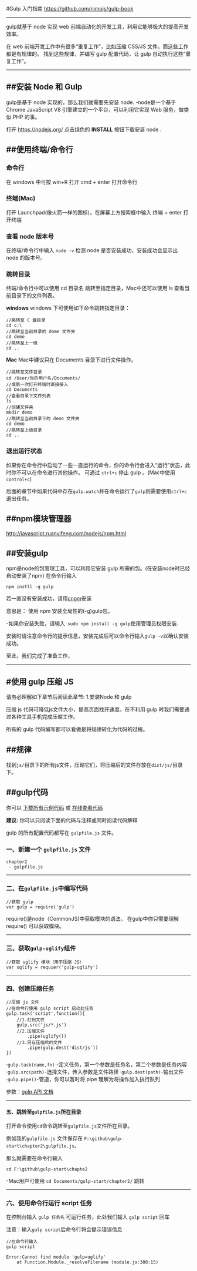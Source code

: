 #Gulp 入门指南
https://github.com/nimojs/gulp-book

---
gulp就基于 node 实现 web 前端自动化的开发工具，利用它能够极大的提高开发效率。

在 web 前端开发工作中有很多“重复工作”，比如压缩 CSS/JS 文件。而这些工作都是有规律的。
找到这些规律，并编写 gulp 配置代码，让 gulp 自动执行这些“重复工作”。

---
##安装 Node 和 Gulp 
---
gulp是基于 node 实现的，那么我们就需要先安装 node.
-node是一个基于 Chrome JavaScript V8 引擎建立的一个平台，可以利用它实现 Web 服务，做类似 PHP 的事。

打开 https://nodejs.org/ 点击绿色的 **INSTALL** 按钮下载安装 node .

##使用终端/命令行
---
### 命令行

在 windows 中可按 win+R 打开 cmd + enter 打开命令行

### 终端(Mac)

打开 Launchpad(像火箭一样的图标)，在屏幕上方搜索框中输入  终端 + enter 打开终端

### 查看 node 版本号

在终端/命令行中输入 `node -v` 检测 node 是否安装成功，安装成功会显示出 node 的版本号。

### 跳转目录

终端/命令行中可以使用 cd 目录名 跳转至指定目录，Mac中还可以使用 ls 查看当前目录下的文件列表。

**windows**
windows 下可使用如下命令跳转指定目录：
```
//跳转至 C 盘目录
cd c:\
//跳转至当前目录的 dome 文件夹
cd demo
//跳转至上一级
cd ..
```

**Mac**
Mac中建议只在 Documents 目录下进行文件操作。
```
//跳转至文件目录
cd /User/你的用户名/Documents/
//或第一次打开终端时直接接入
cd Documents
//查看目录下文件列表
ls
//创建文件夹
mkdir demo
//跳转至当前目录下的 demo 文件夹
cd demo
//跳转至上级目录
cd ..
```

### 退出运行状态

如果你在命令行中启动了一些一直运行的命令，你的命令行会进入“运行”状态，此时你不可以在命令进行其他操作。
可通过 `ctrl+c` 停止  gulp 。(Mac中使用 `control+c`)

后面的章节中如果代码中存在`gulp.watch`并在命令运行了`gulp`则需要使用`ctrl+c`退出任务。

##npm模块管理器
---
http://javascript.ruanyifeng.com/nodejs/npm.html

##安装gulp
---
npm是node的包管理工具，可以利用它安装 gulp 所需的包。(在安装node时已经自动安装了npm)
在命令行输入
```
npm instll -g gulp
```
若一直没有安装成功，请用[cnpm](https://github.com/nimojs/blog/issues/20)安装

意思是： 使用 npm 安装全局性的(-g)gulp包。

-如果你安装失败，请输入` sudo npm install -g gulp`使用管理员权限安装.

安装时请注意命令行的提示信息，安装完成后可以命令行输入`gulp -v`以确认安装成功。

至此，我们完成了准备工作，

---

#使用 gulp 压缩 JS
---
请务必理解如下章节后阅读此章节:
1.安装Node 和 gulp

压缩 js 代码可降低js文件大小，提高页面找开速度。在不利用 gulp 时我们需要通过各种工具手机完成压缩工作。

所有的 gulp 代码编写都可以看做是将规律转化为代码的过程。

##规律
---
找到`js/`目录下的所有js文件，压缩它们，将压缩后的文件存放在`dist/js/`目录下。

##gulp代码
---
你可以 [下载所有示例代码](https://github.com/nimojs/gulp-book/archive/master.zip) 或 [在线查看代码](https://github.com/nimojs/gulp-book/tree/master/demo/chapter2)

**建议:** 你可以只阅读下面的代码与注释或同时阅读代码解释

gulp 的所有配置代码都写在 `gulpfile.js` 文件。

### 一、新建一个 `gulpfile.js` 文件
```
chapter2
 - gulpfile.js
```

---
 
### 二、在`gulpfile.js`中编写代码
```
//获取 gulp
var gulp = require('gulp')
```
require()是node（CommonJS)中获取模块的语法。
在gulp中你只需要理解 require() 可以获取模块。

---

### 三、获取`gulp-uglify`组件
```
//获取 uglify 模块（用于压缩 JS）
var uglify = requier('gulp-uglify')
```

---

### 四、创建压缩任务
```
//压缩 js 文件
//在命令行使用 gulp script 启动此任务
gulp.task('script',function(){
	//1.打到文件
	gulp.src('js/*.js')
	//2.压缩文件
		.pipe(uglify())
	//3.另存压缩后的文件
		.pipe(gulp.dest('dist/js'))
})
```
·`gulp.task(name,fn)` -定义任务，第一个参数是任务名，第二个参数是任务内容
·`gulp.src(path)`-选择文件，传入参数是文件路径
·`gulp.dest(path)`-输出文件
·`gulp.pipe()`-管道，你可以暂时将 pipe 理解为将操作加入执行队列

参数：[gulp API 文档](http://www.gulpjs.com.cn/docs/api/)

---

#### 五、跳转至`gulpfile.js`所在目录

打开命令使用`cd`命令跳转至`gulpfile.js`文件所在目录。

例如我的`gulpfile.js` 文件保存在 `F:\github\gulp-start\chapter2\gulpfile.js`。

那么就需要在命令行输入

```
cd F:\github\gulp-start\chapte2
```
-Mac用户可使用 `cd Documents/gulp-start/chapter2/` 跳转

---

### 六、使用命令行运行 script 任务

在控制台输入 `gulp 任务名` 可运行任务，此处我们输入 `gulp script` 回车

注意：输入`gulp script`后命令行将会提示错误信息

```
//在命令行输入
gulp script

Error:Cannot find module 'gulp=uglify'
	at Function.Module._resolveFilename (module.js:388:15)
	
```